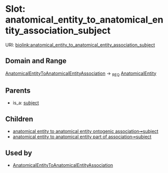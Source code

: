 
# Slot: anatomical_entity_to_anatomical_entity_association_subject




URI: [biolink:anatomical_entity_to_anatomical_entity_association_subject](https://w3id.org/biolink/vocab/anatomical_entity_to_anatomical_entity_association_subject)


## Domain and Range

[AnatomicalEntityToAnatomicalEntityAssociation](AnatomicalEntityToAnatomicalEntityAssociation.md) ->  <sub>REQ</sub> [AnatomicalEntity](AnatomicalEntity.md)

## Parents

 *  is_a: [subject](subject.md)

## Children

 *  [anatomical entity to anatomical entity ontogenic association➞subject](anatomical_entity_to_anatomical_entity_ontogenic_association_subject.md)
 *  [anatomical entity to anatomical entity part of association➞subject](anatomical_entity_to_anatomical_entity_part_of_association_subject.md)

## Used by

 * [AnatomicalEntityToAnatomicalEntityAssociation](AnatomicalEntityToAnatomicalEntityAssociation.md)
